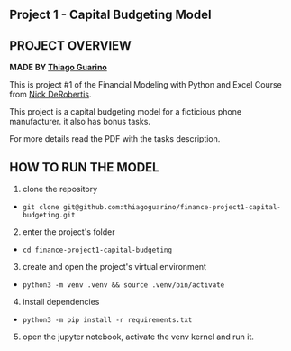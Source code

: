 ## Project 1 - Capital Budgeting Model


## PROJECT OVERVIEW

  **MADE BY [Thiago Guarino](https://www.linkedin.com/in/thiago-guarino/)**

  This is project #1 of the Financial Modeling with Python and Excel Course from [Nick DeRobertis](https://nickderobertis.github.io/fin-model-course/).

  This project is a capital budgeting model for a ficticious phone manufacturer. it also has bonus tasks. 
  
  For more details read the PDF with the tasks description.


## HOW TO RUN THE MODEL


  1. clone the repository

   - `git clone git@github.com:thiagoguarino/finance-project1-capital-budgeting.git`
  
  2. enter the project's folder 

   - `cd finance-project1-capital-budgeting`

  3. create and open the project's virtual environment

  - `python3 -m venv .venv && source .venv/bin/activate`
  
  4. install dependencies

  - `python3 -m pip install -r requirements.txt`

  5. open the jupyter notebook, activate the venv kernel and run it.
